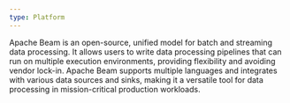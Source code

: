 ```yaml
---
type: Platform
---
```


Apache Beam is an open-source, unified model for batch and streaming data processing. It allows users to write data processing pipelines that can run on multiple execution environments, providing flexibility and avoiding vendor lock-in. Apache Beam supports multiple languages and integrates with various data sources and sinks, making it a versatile tool for data processing in mission-critical production workloads.